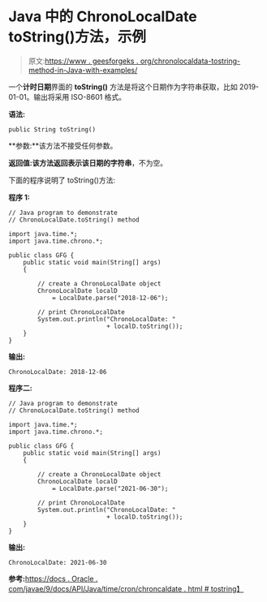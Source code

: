 # Java 中的 ChronoLocalDate toString()方法，示例

> 原文:[https://www . geesforgeks . org/chronolocaldata-tostring-method-in-Java-with-examples/](https://www.geeksforgeeks.org/chronolocaldate-tostring-method-in-java-with-examples/)

一个**计时日期**界面的 **toString()** 方法是将这个日期作为字符串获取，比如 2019-01-01。输出将采用 ISO-8601 格式。

**语法:**

```
public String toString()

```

**参数:**该方法不接受任何参数。

**返回值:**该方法返回表示该日期的**字符串**，不为空。

下面的程序说明了 toString()方法:

**程序 1:**

```
// Java program to demonstrate
// ChronoLocalDate.toString() method

import java.time.*;
import java.time.chrono.*;

public class GFG {
    public static void main(String[] args)
    {

        // create a ChronoLocalDate object
        ChronoLocalDate localD
            = LocalDate.parse("2018-12-06");

        // print ChronoLocalDate
        System.out.println("ChronoLocalDate: "
                           + localD.toString());
    }
}
```

**输出:**

```
ChronoLocalDate: 2018-12-06

```

**程序二:**

```
// Java program to demonstrate
// ChronoLocalDate.toString() method

import java.time.*;
import java.time.chrono.*;

public class GFG {
    public static void main(String[] args)
    {

        // create a ChronoLocalDate object
        ChronoLocalDate localD
            = LocalDate.parse("2021-06-30");

        // print ChronoLocalDate
        System.out.println("ChronoLocalDate: "
                           + localD.toString());
    }
}
```

**输出:**

```
ChronoLocalDate: 2021-06-30

```

**参考:**[https://docs . Oracle . com/javae/9/docs/API/Java/time/cron/chroncaldate . html # tostring】](https://docs.oracle.com/javase/9/docs/api/java/time/chrono/ChronoLocalDate.html#toString--)